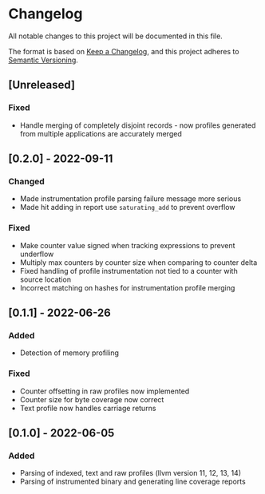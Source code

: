 # Changelog
All notable changes to this project will be documented in this file.

The format is based on [Keep a Changelog](https://keepachangelog.com/en/1.0.0/),
and this project adheres to [Semantic Versioning](https://semver.org/spec/v2.0.0.html).

## [Unreleased]
### Fixed
- Handle merging of completely disjoint records - now profiles generated from multiple
applications are accurately merged

## [0.2.0] - 2022-09-11
### Changed
- Made instrumentation profile parsing failure message more serious
- Made hit adding in report use `saturating_add` to prevent overflow

### Fixed
- Make counter value signed when tracking expressions to prevent underflow
- Multiply max counters by counter size when comparing to counter delta
- Fixed handling of profile instrumentation not tied to a counter with source location
- Incorrect matching on hashes for instrumentation profile merging

## [0.1.1] - 2022-06-26
### Added
- Detection of memory profiling

### Fixed
- Counter offsetting in raw profiles now implemented
- Counter size for byte coverage now correct
- Text profile now handles carriage returns

## [0.1.0] - 2022-06-05
### Added
- Parsing of indexed, text and raw profiles (llvm version 11, 12, 13, 14)
- Parsing of instrumented binary and generating line coverage reports
